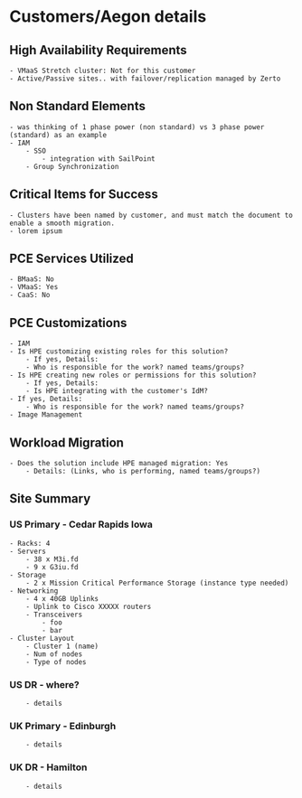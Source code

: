 # Customers/Aegon details
## High Availability Requirements
	- VMaaS Stretch cluster: Not for this customer
	- Active/Passive sites.. with failover/replication managed by Zerto
## Non Standard Elements
	- was thinking of 1 phase power (non standard) vs 3 phase power (standard) as an example
	- IAM
		- SSO
			- integration with SailPoint
		- Group Synchronization
## Critical Items for Success
	- Clusters have been named by customer, and must match the document to enable a smooth migration.
	- lorem ipsum
## PCE Services Utilized
	- BMaaS: No
	- VMaaS: Yes
	- CaaS: No
## PCE Customizations
	- IAM
	- Is HPE customizing existing roles for this solution?
		- If yes, Details:
		- Who is responsible for the work? named teams/groups?
	- Is HPE creating new roles or permissions for this solution?
		- If yes, Details:
		- Is HPE integrating with the customer's IdM?
	- If yes, Details:
		- Who is responsible for the work? named teams/groups?
	- Image Management
## Workload Migration
	- Does the solution include HPE managed migration: Yes
		- Details: (Links, who is performing, named teams/groups?)
## Site Summary
### US Primary - Cedar Rapids Iowa
	- Racks: 4
	- Servers
		- 38 x M3i.fd
		- 9 x G3iu.fd
	- Storage
		- 2 x Mission Critical Performance Storage (instance type needed)
	- Networking
		- 4 x 40GB Uplinks
		- Uplink to Cisco XXXXX routers
		- Transceivers
			- foo
			- bar
	- Cluster Layout
		- Cluster 1 (name)
		- Num of nodes
		- Type of nodes
### US DR - where?
		- details
### UK Primary - Edinburgh
		- details
### UK DR - Hamilton
		- details
